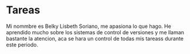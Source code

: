 # Tareas
Mi nommbre es Belky Lisbeth Soriano, me apasiona lo que hago.
He aprendido mucho sobre los sistemas de control de versiones y me llaman bastante la atencion, aca se hara un control de todas mis tareass durante este periodo.
